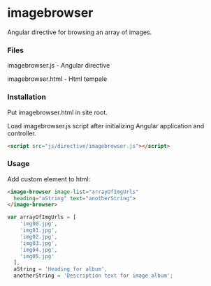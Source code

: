 # imagebrowser
Angular directive for browsing an array of images.

### Files
imagebrowser.js - Angular directive

imagebrowser.html - Html tempale

### Installation
Put imagebrowser.html in site root.

Load imagebrowser.js script after initializing Angular application and controller.
```html
<script src="js/directive/imagebrowser.js"></script>    
```

### Usage
Add custom element to html:
```html
<image-browser image-list="arrayOfImgUrls" 
  heading="aString" text="anotherString">            
</image-browser>
```
```javascript
var arrayOfImgUrls = [
    'img00.jpg',
    'img01.jpg',
    'img02.jpg',
    'img03.jpg',
    'img04.jpg',
    'img05.jpg'
  ],
  aString = 'Heading for album',
  anotherString = 'Description text for image album';
```

